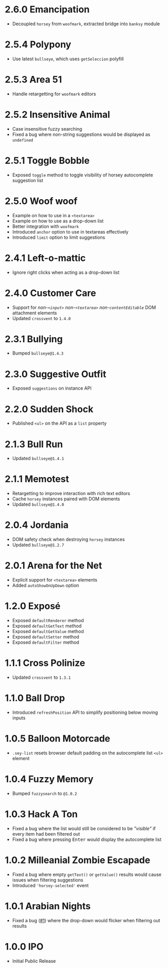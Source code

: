 # 2.6.0 Emancipation

- Decoupled `horsey` from `woofmark`, extracted bridge into `banksy` module

# 2.5.4 Polypony

- Use latest `bullseye`, which uses `getSeleccion` polyfill

# 2.5.3 Area 51

- Handle retargetting for `woofmark` editors

# 2.5.2 Insensitive Animal

- Case insensitive fuzzy searching
- Fixed a bug where non-string suggestions would be displayed as `undefined`

# 2.5.1 Toggle Bobble

- Exposed `toggle` method to toggle visibility of horsey autocomplete suggestion list

# 2.5.0 Woof woof

- Example on how to use in a `<textarea>`
- Example on how to use as a drop-down list
- Better integration with `woofmark`
- Introduced `anchor` option to use in textareas effectively
- Introduced `limit` option to limit suggestions

# 2.4.1 Left-o-mattic

- Ignore right clicks when acting as a drop-down list

# 2.4.0 Customer Care

- Support for _non-`<input>` non-`<textarea>` non-`contentEditable`_ DOM attachment elements
- Updated `crossvent` to `1.4.0`

# 2.3.1 Bullying

- Bumped `bullseye@1.4.3`

# 2.3.0 Suggestive Outfit

- Exposed `suggestions` on instance API

# 2.2.0 Sudden Shock

- Published `<ul>` on the API as a `list` property

# 2.1.3 Bull Run

- Updated `bullseye@1.4.1`

# 2.1.1 Memotest

- Retargetting to improve interaction with rich text editors
- Cache `horsey` instances paired with DOM elements
- Updated `bullseye@1.4.0`

# 2.0.4 Jordania

- DOM safety check when destroying `horsey` instances
- Updated `bullseye@1.2.7`

# 2.0.1 Arena for the Net

- Explicit support for `<textarea>` elements
- Added `autoShowOnUpDown` option

# 1.2.0 Exposé

- Exposed `defaultRenderer` method
- Exposed `defaultGetText` method
- Exposed `defaultGetValue` method
- Exposed `defaultSetter` method
- Exposed `defaultFilter` method

# 1.1.1 Cross Polinize

- Updated `crossvent` to `1.3.1`

# 1.1.0 Ball Drop

- Introduced `refreshPosition` API to simplify positioning below moving inputs

# 1.0.5 Balloon Motorcade

- `.sey-list` resets browser default padding on the autocomplete list `<ul>` element

# 1.0.4 Fuzzy Memory

- Bumped `fuzzysearch` to `@1.0.2`

# 1.0.3 Hack A Ton

- Fixed a bug where the list would still be considered to be _"visible"_ if every item had been filtered out
- Fixed a bug where pressing <kbd>Enter</kbd> would display the autocomplete list

# 1.0.2 Milleanial Zombie Escapade

- Fixed a bug where empty `getText()` or `getValue()` results would cause issues when filtering suggestions
- Introduced `'horsey-selected'` event

# 1.0.1 Arabian Nights

- Fixed a bug ([#1](https://github.com/bevacqua/horsey/issues/1)) where the drop-down would flicker when filtering out results

# 1.0.0 IPO

- Initial Public Release
